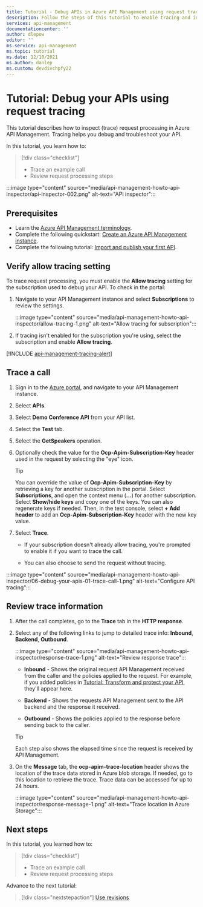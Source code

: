 ```yaml
---
title: Tutorial - Debug APIs in Azure API Management using request tracing
description: Follow the steps of this tutorial to enable tracing and inspect request processing steps in Azure API Management.
services: api-management
documentationcenter: ''
author: dlepow
editor: ''
ms.service: api-management
ms.topic: tutorial
ms.date: 12/10/2021
ms.author: danlep
ms.custom: devdivchpfy22
---
```


# Tutorial: Debug your APIs using request tracing

This tutorial describes how to inspect (trace) request processing in Azure API Management. Tracing helps you debug and troubleshoot your API.

In this tutorial, you learn how to:

> [!div class="checklist"]
> * Trace an example call
> * Review request processing steps

:::image type="content" source="media/api-management-howto-api-inspector/api-inspector-002.png" alt-text="API inspector":::

## Prerequisites

+ Learn the [Azure API Management terminology](api-management-terminology.md).
+ Complete the following quickstart: [Create an Azure API Management instance](get-started-create-service-instance.md).
+ Complete the following tutorial: [Import and publish your first API](import-and-publish.md).

## Verify allow tracing setting

To trace request processing, you must enable the **Allow tracing** setting for the subscription used to debug your API. To check in the portal:

1. Navigate to your API Management instance and select **Subscriptions** to review the settings.

   :::image type="content" source="media/api-management-howto-api-inspector/allow-tracing-1.png" alt-text="Allow tracing for subscription":::
1. If tracing isn't enabled for the subscription you're using, select the subscription and enable **Allow tracing**.

[!INCLUDE [api-management-tracing-alert](../../includes/api-management-tracing-alert.md)]

## Trace a call

1. Sign in to the [Azure portal](https://portal.azure.com), and navigate to your API Management instance.
1. Select **APIs**.
1. Select  **Demo Conference API** from your API list.
1. Select the **Test** tab.
1. Select the **GetSpeakers** operation.
1. Optionally check the value for the **Ocp-Apim-Subscription-Key** header used in the request by selecting the "eye" icon.
    > [!TIP]
    > You can override the value of **Ocp-Apim-Subscription-Key** by retrieving a key for another subscription in the portal. Select **Subscriptions**, and open the context menu (**...**) for another subscription. Select **Show/hide keys** and copy one of the keys. You can also regenerate keys if needed. Then, in the test console, select **+ Add header** to add an **Ocp-Apim-Subscription-Key** header with the new key value.

1. Select **Trace**. 

    * If your subscription doesn't already allow tracing, you're prompted to enable it if you want to trace the call. 

    * You can also choose to send the request without tracing.

  :::image type="content" source="media/api-management-howto-api-inspector/06-debug-your-apis-01-trace-call-1.png" alt-text="Configure API tracing":::

## Review trace information

1. After the call completes, go to the **Trace** tab in the **HTTP response**.
1. Select any of the following links to jump to detailed trace info: **Inbound**, **Backend**, **Outbound**.

     :::image type="content" source="media/api-management-howto-api-inspector/response-trace-1.png" alt-text="Review response trace":::

    * **Inbound** - Shows the original request API Management received from the caller and the policies applied to the request. For example, if you added policies in [Tutorial: Transform and protect your API](transform-api.md), they'll appear here.

    * **Backend** - Shows the requests API Management sent to the API backend and the response it received.

    * **Outbound** - Shows the policies applied to the response before sending back to the caller.

    > [!TIP]
    > Each step also shows the elapsed time since the request is received by API Management.

1. On the **Message** tab, the **ocp-apim-trace-location** header shows the location of the trace data stored in Azure blob storage. If needed, go to this location to retrieve the trace. Trace data can be accessed for up to 24 hours.

     :::image type="content" source="media/api-management-howto-api-inspector/response-message-1.png" alt-text="Trace location in Azure Storage":::
## Next steps

In this tutorial, you learned how to:

> [!div class="checklist"]
> * Trace an example call
> * Review request processing steps

Advance to the next tutorial:

> [!div class="nextstepaction"]
> [Use revisions](api-management-get-started-revise-api.md)

